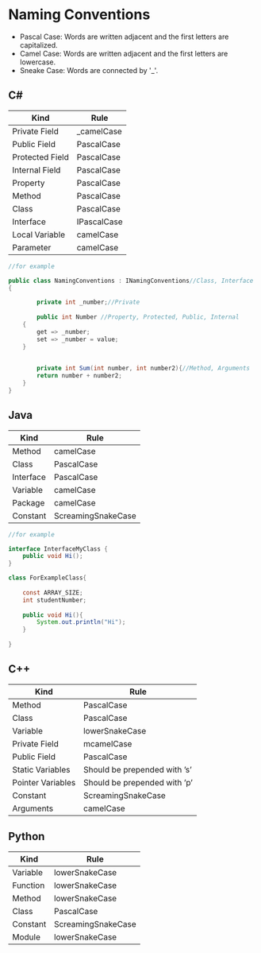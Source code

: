 # Naming Conventions
<ul>
	<li>Pascal Case: Words are written adjacent and the first letters are capitalized.</li>
	<li>Camel Case: Words are written adjacent and the first letters are lowercase.</li>
	<li>Sneake Case: Words are connected by '_'.</li>
</ul>


## C#

| Kind  | Rule |
| ------------- | ------------- |
| Private Field  | _camelCase  |
| Public Field  | PascalCase  |
| Protected Field  | PascalCase  |
| Internal Field  | PascalCase  |
| Property  | PascalCase  |
| Method  | PascalCase  |
| Class  | PascalCase  |
| Interface  | IPascalCase  |
| Local Variable  | camelCase  |
| Parameter  | camelCase  |

```c#
//for example

public class NamingConventions : INamingConventions//Class, Interface
{   

    	private int _number;//Private
    
    	public int Number //Property, Protected, Public, Internal
	{
		get => _number;
		set => _number = value;
	}

	
    	private int Sum(int number, int number2){//Method, Arguments
		return number + number2;
	}
}
```


## Java

| Kind  | Rule |
| ------------- | ------------- |
| Method  | camelCase  |
| Class  | PascalCase  |
| Interface  | PascalCase  |
| Variable  | camelCase  |
| Package  | camelCase  |
| Constant  | ScreamingSnakeCase  |

```java
//for example

interface InterfaceMyClass {
    public void Hi();
}

class ForExampleClass{
    
    const ARRAY_SIZE;
    int studentNumber;
    
    public void Hi(){
        System.out.println("Hi");
    }
    
}
```

## C++

| Kind  | Rule |
| ------------- | ------------- |
| Method  | PascalCase  |
| Class  | PascalCase  |
| Variable  | lowerSnakeCase  
| Private Field  | mcamelCase  |
| Public Field  | PascalCase  |
| Static Variables  | Should be prepended with ’s’  |
| Pointer Variables  | Should be prepended with ’p’  |
| Constant  | ScreamingSnakeCase  |
| Arguments  | camelCase  |

## Python
| Kind  | Rule |
| ------------- | ------------- |
| Variable  | lowerSnakeCase  |
| Function  | lowerSnakeCase  |
| Method  | lowerSnakeCase  |
| Class  | PascalCase  |
| Constant  | ScreamingSnakeCase  |
| Module  | lowerSnakeCase  |


